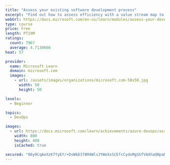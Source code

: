 ```yaml
---
title: "Assess your existing software development process"
excerpt: "Find out how to assess efficiency with a value stream map to help you examine your existing release processes and technologies."
webUrl: https://docs.microsoft.com/en-us/learn/modules/assess-your-development-process/
type: course
price: Free
length: PT19M
ratings:
  count: 7967
  average: 4.7130666
heat: 57

provider:
  name: Microsoft Learn
  domain: microsoft.com
  images:
    - url: /assets/images/organizations/microsoft.com-50x50.jpg
      width: 50
      height: 50

levels:
  - Beginner

topics:
  - DevOps

images:
  - url: https://docs.microsoft.com/learn/achievements/azure-devops/assess-your-software-development-process-social.png
    width: 800
    height: 400
    isCached: true

secured: "O6y9CqAeXzK7YyEY/+DsWkD378M4WlsJYWeXxSCEfcCydoMgSGfVAXhaQNpaML1uEMJPi2wavcBZJHEu/qAdzNUgPL1TXrnwfyzbYvB7xZTjcmbzqL/hyK92aGBvnR62QYPbTw2aFtxGQeMi4GtBF8oNNWqj0nD/K6NVEOa6K87as4dFjTK6gKdYBY0fQg7lWFVFXRG8sBX9NfNINegqMIJF7Ip+WHZUd8WOrQ5PSHWwtoob4gaT3QdEEZ1e/h9FfdJH12V6qfRQyeVgG60/Hq1pQe95CZXhc1T0SbxZ/vj5iF+xkcJxS/K/uz9yvuAIUJ4wfnVLQZfOinmpTBxPP6X8Nb1OW6LBB8KKiI50zrjP6JUjyHsQyZtcsKHfJIuo18m+zB4CGo3McFblnmIOpSYdUCgAS/OoS8tglUxhpH4=;g+kSi7vefCE02itYNKbbAw=="
---
```


